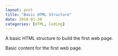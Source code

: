 ```yaml
---
layout: post
title: "Basic HTML Structure"
date: 2018-01-30
categories: [HTML, Coding]
---
```


A basic HTML structure to build the first web page.


  <!DOCTYPE html>
  <html lang="en">
    <head>
      <title>First Web Page</title>
      <meta charset="UTF-8">
      <link href="https://fonts.googleapis.com/css?family=
      Open+Sans+Condensed:300|Sonsie+One" rel="stylesheet"
      type="text/css">
    </head>
    <body>
      Basic content for the first web page.
    </body>
  </html>
